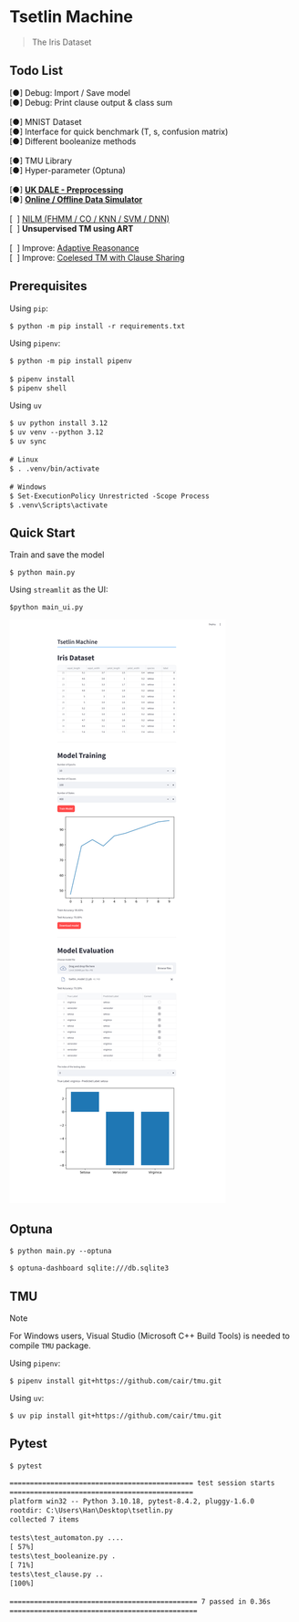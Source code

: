 # Tsetlin Machine

> The Iris Dataset

## Todo List

[●] Debug: Import / Save model  
[●] Debug: Print clause output & class sum  
<br/>
[●] MNIST Dataset  
[●] Interface for quick benchmark (T, s, confusion matrix)  
[●] Different booleanize methods  
<br/>
[●] TMU Library  
[●] Hyper-parameter (Optuna)  
<br/>
[●] [**UK DALE - Preprocessing**](./dataset/)  
[●] [**Online / Offline Data Simulator**](./dataset/simulator/)  
<br/>
[&nbsp; ] [NILM (FHMM / CO / KNN / SVM / DNN)](./model/)  
[&nbsp; ] **Unsupervised TM using ART**  
<br/>
[&nbsp; ] Improve: [Adaptive Reasonance](https://arxiv.org/pdf/1905.11437)  
[&nbsp; ] Improve: [Coelesed TM with Clause Sharing](https://arxiv.org/abs/2108.07594)  

## Prerequisites

Using `pip`:

```
$ python -m pip install -r requirements.txt
```

Using `pipenv`:

```
$ python -m pip install pipenv

$ pipenv install
$ pipenv shell
```

Using `uv`

```
$ uv python install 3.12
$ uv venv --python 3.12
$ uv sync

# Linux
$ . .venv/bin/activate

# Windows
$ Set-ExecutionPolicy Unrestricted -Scope Process
$ .venv\Scripts\activate

```

## Quick Start

Train and save the model

```
$ python main.py
```

Using `streamlit` as the UI:

```
$python main_ui.py
```

![](demo.png)

## Optuna

```
$ python main.py --optuna
```

```
$ optuna-dashboard sqlite:///db.sqlite3
```

## TMU

> [!NOTE]  
> For Windows users, Visual Studio (Microsoft C++ Build Tools) is needed to compile `TMU` package.

Using `pipenv`:

```
$ pipenv install git+https://github.com/cair/tmu.git
```

Using `uv`:

```
$ uv pip install git+https://github.com/cair/tmu.git
```

## Pytest

```
$ pytest
```

```
============================================= test session starts =============================================
platform win32 -- Python 3.10.18, pytest-8.4.2, pluggy-1.6.0
rootdir: C:\Users\Han\Desktop\tsetlin.py
collected 7 items                                                                                              

tests\test_automaton.py ....                                                                             [ 57%]
tests\test_booleanize.py .                                                                               [ 71%] 
tests\test_clause.py ..                                                                                  [100%]

============================================== 7 passed in 0.36s ============================================== 
```
